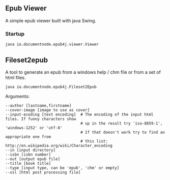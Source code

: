 ## Epub Viewer

A simple epub viewer built with java Swing.

### Startup

	java io.documentnode.epub4j.viewer.Viewer

## Fileset2epub

A tool to generate an epub from a windows help / chm file or from a set of html files.

	java io.documentnode.epub4j.Fileset2Epub

Arguments:

	--author [lastname,firstname]
	--cover-image [image to use as cover]
	--input-ecoding [text encoding]  # The encoding of the input html files. If funny characters show
	                                 # up in the result try 'iso-8859-1', 'windows-1252' or 'utf-8'
	                                 # If that doesn't work try to find an appropriate one from
	                                 # this list: http://en.wikipedia.org/wiki/Character_encoding
	--in [input directory]
	--isbn [isbn number]
	--out [output epub file]
	--title [book title]
	--type [input type, can be 'epub', 'chm' or empty]
	--xsl [html post processing file]

